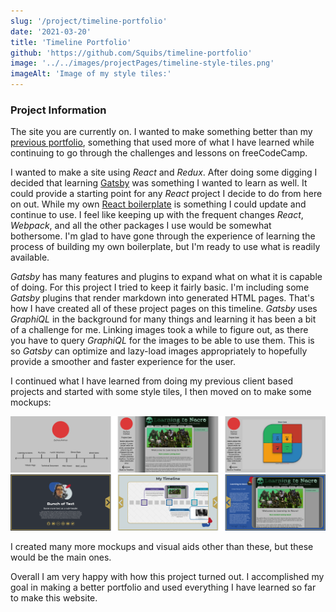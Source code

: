 ```yaml
---
slug: '/project/timeline-portfolio'
date: '2021-03-20'
title: 'Timeline Portfolio'
github: 'https://github.com/Squibs/timeline-portfolio'
image: '../../images/projectPages/timeline-style-tiles.png'
imageAlt: 'Image of my style tiles:'
---
```


### Project Information

The site you are currently on. I wanted to make something better than my [previous portfolio](/project/personal-portfolio), something that used more of what I have learned while continuing to go through the challenges and lessons on freeCodeCamp.

I wanted to make a site using _React_ and _Redux_. After doing some digging I decided that learning [Gatsby](https://www.gatsbyjs.com/) was something I wanted to learn as well. It could provide a starting point for any _React_ project I decide to do from here on out. While my own [React boilerplate](/project/react-redux-boilerplate) is something I could update and continue to use. I feel like keeping up with the frequent changes _React_, _Webpack_, and all the other packages I use would be somewhat bothersome. I'm glad to have gone through the experience of learning the process of building my own boilerplate, but I'm ready to use what is readily available.

_Gatsby_ has many features and plugins to expand what on what it is capable of doing. For this project I tried to keep it fairly basic. I'm including some _Gatsby_ plugins that render markdown into generated HTML pages. That's how I have created all of these project pages on this timeline. _Gatsby_ uses _GraphiQL_ in the background for many things and learning it has been a bit of a challenge for me. Linking images took a while to figure out, as there you have to query _GraphiQL_ for the images to be able to use them. This is so _Gatsby_ can optimize and lazy-load images appropriately to hopefully provide a smoother and faster experience for the user.

I continued what I have learned from doing my previous client based projects and started with some style tiles, I then moved on to make some mockups:

![](../../images/projectPages/timeline-mockup-1.png)
![](../../images/projectPages/timeline-mockup-2.png)

I created many more mockups and visual aids other than these, but these would be the main ones.

Overall I am very happy with how this project turned out. I accomplished my goal in making a better portfolio and used everything I have learned so far to make this website.
